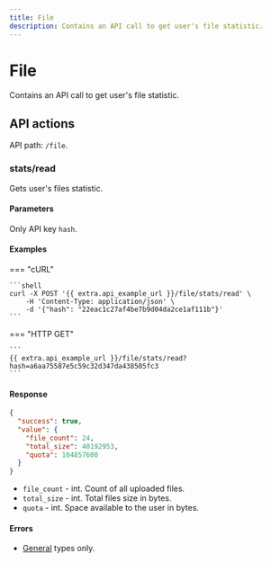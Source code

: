 ```yaml
---
title: File
description: Contains an API call to get user's file statistic.
---
```


# File

Contains an API call to get user's file statistic.

## API actions

API path: `/file`.

### stats/read

Gets user's files statistic.

#### Parameters

Only API key `hash`.

#### Examples

\=== "cURL"

````
```shell
curl -X POST '{{ extra.api_example_url }}/file/stats/read' \
    -H 'Content-Type: application/json' \
    -d '{"hash": "22eac1c27af4be7b9d04da2ce1af111b"}'
```
````

\=== "HTTP GET"

````
```
{{ extra.api_example_url }}/file/stats/read?hash=a6aa75587e5c59c32d347da438505fc3
```
````

#### Response

```json
{
  "success": true,
  "value": {
    "file_count": 24,
    "total_size": 40192953,
    "quota": 104857600
  }
}
```

* `file_count` - int. Count of all uploaded files.
* `total_size` - int. Total files size in bytes.
* `quota` - int. Space available to the user in bytes.

#### Errors

* [General](../../errors.md#error-codes) types only.
